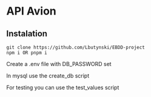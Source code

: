 # API Avion

## Instalation

``` git
git clone https://github.com/Lbutynski/EBDD-project
npm i OR pnpm i
```

Create a .env file with DB_PASSWORD set

In mysql use the create_db script

For testing you can use the test_values script
